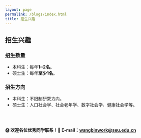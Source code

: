 ```yaml
---
layout: page
permalink: /blogs/index.html
title: 招生兴趣
---
```


## **招生兴趣**
###  招生数量
- 本科生：每年**1~2名**。
- 硕士生：每年**至少1名**。

### 招生方向
- 本科生：不限制研究方向。
- 硕士生：人口社会学、社会老年学、数字社会学、健康社会学等。

<br>
<br>


**🌞 欢迎各位优秀同学联系！📧 E-mail：wangbinwork@seu.edu.cn**



<br>
